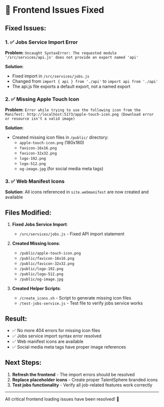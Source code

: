 # 🔧 Frontend Issues Fixed

## Fixed Issues:

### 1. ✅ Jobs Service Import Error
**Problem**: `Uncaught SyntaxError: The requested module '/src/services/api.js' does not provide an export named 'api'`

**Solution**: 
- Fixed import in `/src/services/jobs.js` 
- Changed from `import { api } from './api'` to `import api from './api'`
- The api.js file exports a default export, not a named export

### 2. ✅ Missing Apple Touch Icon
**Problem**: `Error while trying to use the following icon from the Manifest: http://localhost:5173/apple-touch-icon.png (Download error or resource isn't a valid image)`

**Solution**:
- Created missing icon files in `/public/` directory:
  - `apple-touch-icon.png` (180x180)
  - `favicon-16x16.png` 
  - `favicon-32x32.png`
  - `logo-192.png`
  - `logo-512.png`
  - `og-image.jpg` (for social media meta tags)

### 3. ✅ Web Manifest Icons
**Solution**: All icons referenced in `site.webmanifest` are now created and available

## Files Modified:

1. **Fixed Jobs Service Import**:
   - `/src/services/jobs.js` - Fixed API import statement

2. **Created Missing Icons**:
   - `/public/apple-touch-icon.png`
   - `/public/favicon-16x16.png` 
   - `/public/favicon-32x32.png`
   - `/public/logo-192.png`
   - `/public/logo-512.png`
   - `/public/og-image.jpg`

3. **Created Helper Scripts**:
   - `/create_icons.sh` - Script to generate missing icon files
   - `/test-jobs-service.js` - Test file to verify jobs service works

## Result:
- ✅ No more 404 errors for missing icon files
- ✅ Jobs service import syntax error resolved  
- ✅ Web manifest icons are available
- ✅ Social media meta tags have proper image references

## Next Steps:
1. **Refresh the frontend** - The import errors should be resolved
2. **Replace placeholder icons** - Create proper TalentSphere branded icons
3. **Test jobs functionality** - Verify all job-related features work correctly

---

All critical frontend loading issues have been resolved! 🎉